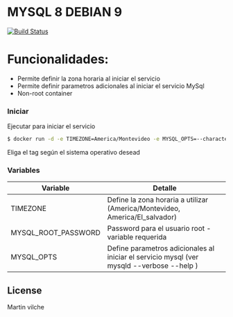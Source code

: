 # MYSQL 8 DEBIAN 9

[![Build Status](https://travis-ci.org/joemccann/dillinger.svg?branch=master)](https://travis-ci.org/joemccann/dillinger)


# Funcionalidades:

  - Permite definir la zona horaria al iniciar el servicio
  - Permite definir parametros adicionales al iniciar el servicio MySql
  - Non-root container

### Iniciar


Ejecutar para iniciar el servicio

```sh
$ docker run -d -e TIMEZONE=America/Montevideo -e MYSQL_OPTS=--character-set-server=utf8mb4 -V mysql_data:/var/lib/mysql -e MYSQL_ROOT_PASSWORD=123456 mvilche/mysql:8-debian9
```
Eliga el tag según el sistema operativo desead

### Variables


| Variable | Detalle |
| ------ | ------ |
| TIMEZONE | Define la zona horaria a utilizar (America/Montevideo, America/El_salvador) |
| MYSQL_ROOT_PASSWORD | Password para el usuario root - variable requerida |
| MYSQL_OPTS | Define parametros adicionales al iniciar el servicio mysql (ver mysqld --verbose --help ) |

License
----

Martin vilche
